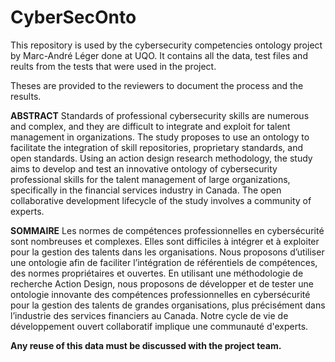 # CyberSecOnto
This repository is used by the cybersecurity competencies ontology project by Marc-André Léger done at UQO.
It contains all the data, test files and reults from the tests that were used in the project. 

Theses are provided to the reviewers to document the process and the results.

**ABSTRACT**
Standards of professional cybersecurity skills are numerous and complex, and they are difficult to integrate and exploit for talent management in organizations. The study proposes to use an ontology to facilitate the integration of skill repositories, proprietary standards, and open standards. Using an action design research methodology, the study aims to develop and test an innovative ontology of cybersecurity professional skills for the talent management of large organizations, specifically in the financial services industry in Canada. The open collaborative development lifecycle of the study involves a community of experts.

**SOMMAIRE**
Les normes de compétences professionnelles en cybersécurité sont nombreuses et complexes. Elles sont difficiles à intégrer et à exploiter pour la gestion des talents dans les organisations. Nous proposons d’utiliser une ontologie afin de faciliter l’intégration de référentiels de compétences, des normes propriétaires et ouvertes. En utilisant une méthodologie de recherche Action Design, nous proposons de développer et de tester une ontologie innovante des compétences professionnelles en cybersécurité pour la gestion des talents de grandes organisations, plus précisément dans l’industrie des services financiers au Canada. Notre cycle de vie de développement ouvert collaboratif implique une communauté d'experts.

**Any reuse of this data must be discussed with the project team.**
